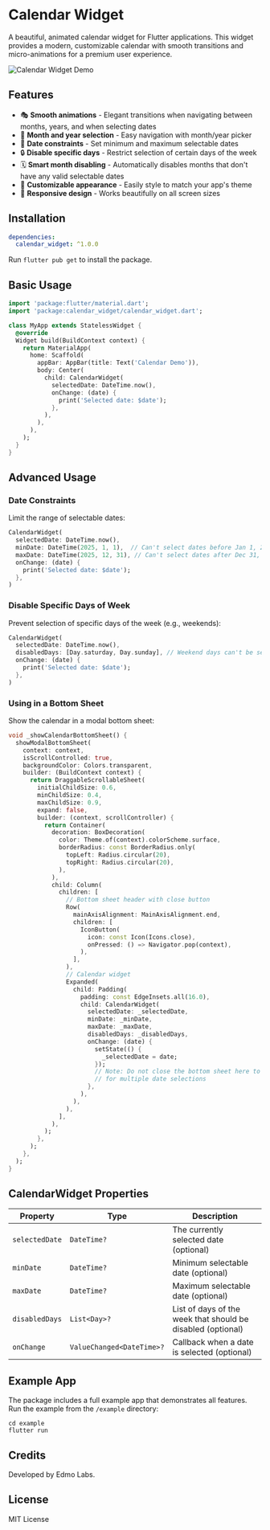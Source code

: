 # Calendar Widget

A beautiful, animated calendar widget for Flutter applications. This widget provides a modern, customizable calendar with smooth transitions and micro-animations for a premium user experience.

![Calendar Widget Demo](https://example.com/calendar_demo.gif)

## Features

- 🎭 **Smooth animations** - Elegant transitions when navigating between months, years, and when selecting dates
- 📅 **Month and year selection** - Easy navigation with month/year picker
- 🚫 **Date constraints** - Set minimum and maximum selectable dates
- 🔒 **Disable specific days** - Restrict selection of certain days of the week
- 🗓️ **Smart month disabling** - Automatically disables months that don't have any valid selectable dates
- 🎨 **Customizable appearance** - Easily style to match your app's theme
- 📱 **Responsive design** - Works beautifully on all screen sizes

## Installation

```yaml
dependencies:
  calendar_widget: ^1.0.0
```

Run `flutter pub get` to install the package.

## Basic Usage

```dart
import 'package:flutter/material.dart';
import 'package:calendar_widget/calendar_widget.dart';

class MyApp extends StatelessWidget {
  @override
  Widget build(BuildContext context) {
    return MaterialApp(
      home: Scaffold(
        appBar: AppBar(title: Text('Calendar Demo')),
        body: Center(
          child: CalendarWidget(
            selectedDate: DateTime.now(),
            onChange: (date) {
              print('Selected date: $date');
            },
          ),
        ),
      ),
    );
  }
}
```

## Advanced Usage

### Date Constraints

Limit the range of selectable dates:

```dart
CalendarWidget(
  selectedDate: DateTime.now(),
  minDate: DateTime(2025, 1, 1),  // Can't select dates before Jan 1, 2025
  maxDate: DateTime(2025, 12, 31), // Can't select dates after Dec 31, 2025
  onChange: (date) {
    print('Selected date: $date');
  },
)
```

### Disable Specific Days of Week

Prevent selection of specific days of the week (e.g., weekends):

```dart
CalendarWidget(
  selectedDate: DateTime.now(),
  disabledDays: [Day.saturday, Day.sunday], // Weekend days can't be selected
  onChange: (date) {
    print('Selected date: $date');
  },
)
```

### Using in a Bottom Sheet

Show the calendar in a modal bottom sheet:

```dart
void _showCalendarBottomSheet() {
  showModalBottomSheet(
    context: context,
    isScrollControlled: true,
    backgroundColor: Colors.transparent,
    builder: (BuildContext context) {
      return DraggableScrollableSheet(
        initialChildSize: 0.6,
        minChildSize: 0.4,
        maxChildSize: 0.9,
        expand: false,
        builder: (context, scrollController) {
          return Container(
            decoration: BoxDecoration(
              color: Theme.of(context).colorScheme.surface,
              borderRadius: const BorderRadius.only(
                topLeft: Radius.circular(20),
                topRight: Radius.circular(20),
              ),
            ),
            child: Column(
              children: [
                // Bottom sheet header with close button
                Row(
                  mainAxisAlignment: MainAxisAlignment.end,
                  children: [
                    IconButton(
                      icon: const Icon(Icons.close),
                      onPressed: () => Navigator.pop(context),
                    ),
                  ],
                ),
                // Calendar widget
                Expanded(
                  child: Padding(
                    padding: const EdgeInsets.all(16.0),
                    child: CalendarWidget(
                      selectedDate: _selectedDate,
                      minDate: _minDate,
                      maxDate: _maxDate,
                      disabledDays: _disabledDays,
                      onChange: (date) {
                        setState(() {
                          _selectedDate = date;
                        });
                        // Note: Do not close the bottom sheet here to allow
                        // for multiple date selections
                      },
                    ),
                  ),
                ),
              ],
            ),
          );
        },
      );
    },
  );
}
```

## CalendarWidget Properties

| Property       | Type                      | Description                                                 |
| -------------- | ------------------------- | ----------------------------------------------------------- |
| `selectedDate` | `DateTime?`               | The currently selected date (optional)                      |
| `minDate`      | `DateTime?`               | Minimum selectable date (optional)                          |
| `maxDate`      | `DateTime?`               | Maximum selectable date (optional)                          |
| `disabledDays` | `List<Day>?`              | List of days of the week that should be disabled (optional) |
| `onChange`     | `ValueChanged<DateTime>?` | Callback when a date is selected (optional)                 |

## Example App

The package includes a full example app that demonstrates all features. Run the example from the `/example` directory:

```
cd example
flutter run
```

## Credits

Developed by Edmo Labs.

## License

MIT License
